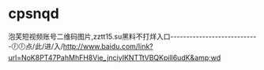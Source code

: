 # cpsnqd
泡芙短视频账号二维码图片,zztt15.su黑料不打烊入口----------------------------🕖🕖点/此/进/入/http://www.baidu.com/link?url=NoK8PT47PahMhFH8Vie_jnciyIKNTTtVBQKpill6udK&amp;wd
